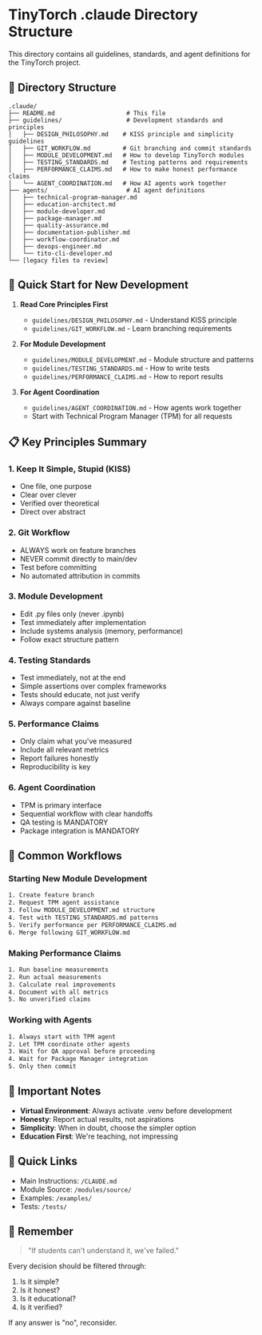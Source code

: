# TinyTorch .claude Directory Structure

This directory contains all guidelines, standards, and agent definitions for the TinyTorch project.

## 📁 Directory Structure

```
.claude/
├── README.md                    # This file
├── guidelines/                  # Development standards and principles
│   ├── DESIGN_PHILOSOPHY.md    # KISS principle and simplicity guidelines
│   ├── GIT_WORKFLOW.md         # Git branching and commit standards
│   ├── MODULE_DEVELOPMENT.md   # How to develop TinyTorch modules
│   ├── TESTING_STANDARDS.md    # Testing patterns and requirements
│   ├── PERFORMANCE_CLAIMS.md   # How to make honest performance claims
│   └── AGENT_COORDINATION.md   # How AI agents work together
├── agents/                      # AI agent definitions
│   ├── technical-program-manager.md
│   ├── education-architect.md
│   ├── module-developer.md
│   ├── package-manager.md
│   ├── quality-assurance.md
│   ├── documentation-publisher.md
│   ├── workflow-coordinator.md
│   ├── devops-engineer.md
│   └── tito-cli-developer.md
└── [legacy files to review]

```

## 🎯 Quick Start for New Development

1. **Read Core Principles First**
   - `guidelines/DESIGN_PHILOSOPHY.md` - Understand KISS principle
   - `guidelines/GIT_WORKFLOW.md` - Learn branching requirements

2. **For Module Development**
   - `guidelines/MODULE_DEVELOPMENT.md` - Module structure and patterns
   - `guidelines/TESTING_STANDARDS.md` - How to write tests
   - `guidelines/PERFORMANCE_CLAIMS.md` - How to report results

3. **For Agent Coordination**
   - `guidelines/AGENT_COORDINATION.md` - How agents work together
   - Start with Technical Program Manager (TPM) for all requests

## 📋 Key Principles Summary

### 1. Keep It Simple, Stupid (KISS)
- One file, one purpose
- Clear over clever
- Verified over theoretical
- Direct over abstract

### 2. Git Workflow
- ALWAYS work on feature branches
- NEVER commit directly to main/dev
- Test before committing
- No automated attribution in commits

### 3. Module Development
- Edit .py files only (never .ipynb)
- Test immediately after implementation
- Include systems analysis (memory, performance)
- Follow exact structure pattern

### 4. Testing Standards
- Test immediately, not at the end
- Simple assertions over complex frameworks
- Tests should educate, not just verify
- Always compare against baseline

### 5. Performance Claims
- Only claim what you've measured
- Include all relevant metrics
- Report failures honestly
- Reproducibility is key

### 6. Agent Coordination
- TPM is primary interface
- Sequential workflow with clear handoffs
- QA testing is MANDATORY
- Package integration is MANDATORY

## 🚀 Common Workflows

### Starting New Module Development
```bash
1. Create feature branch
2. Request TPM agent assistance
3. Follow MODULE_DEVELOPMENT.md structure
4. Test with TESTING_STANDARDS.md patterns
5. Verify performance per PERFORMANCE_CLAIMS.md
6. Merge following GIT_WORKFLOW.md
```

### Making Performance Claims
```bash
1. Run baseline measurements
2. Run actual measurements
3. Calculate real improvements
4. Document with all metrics
5. No unverified claims
```

### Working with Agents
```bash
1. Always start with TPM agent
2. Let TPM coordinate other agents
3. Wait for QA approval before proceeding
4. Wait for Package Manager integration
5. Only then commit
```

## 📝 Important Notes

- **Virtual Environment**: Always activate .venv before development
- **Honesty**: Report actual results, not aspirations
- **Simplicity**: When in doubt, choose the simpler option
- **Education First**: We're teaching, not impressing

## 🔗 Quick Links

- Main Instructions: `/CLAUDE.md`
- Module Source: `/modules/source/`
- Examples: `/examples/`
- Tests: `/tests/`

## 📌 Remember

> "If students can't understand it, we've failed."

Every decision should be filtered through:
1. Is it simple?
2. Is it honest?
3. Is it educational?
4. Is it verified?

If any answer is "no", reconsider.